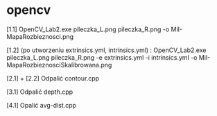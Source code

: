 # opencv

[1.1] OpenCV_Lab2.exe pileczka_L.png pileczka_R.png -o MiI-MapaRozbieznosci.png

[1.2] (po utworzeniu extrinsics.yml, intrinsics.yml) : OpenCV_Lab2.exe pileczka_L.png pileczka_R.png -e extrinsics.yml -i intrinsics.yml -o  MiI-MapaRozbieznosciSkalibrowana.png

[2.1] + [2.2] Odpalić contour.cpp

[3.1] Odpalić depth.cpp

[4.1] Opalić avg-dist.cpp
